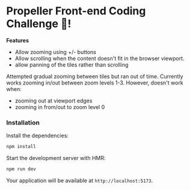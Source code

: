 # Propeller Front-end Coding Challenge 🥳!

**Features**
- Allow zooming using +/- buttons
- Allow scrolling when the content doesn't fit in the browser viewport.
- allow panning of the tiles rather than scrolling

Attempted gradual zooming between tiles but ran out of time. Currently works zooming in/out between zoom levels 1-3. However, doesn't work when:
- zooming out at viewport edges
- zooming in from/out to zoom level 0


### Installation

Install the dependencies:

```bash
npm install
```

Start the development server with HMR:

```bash
npm run dev
```

Your application will be available at `http://localhost:5173`.

